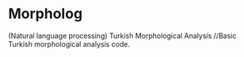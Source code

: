 # Morpholog
(Natural language processing) Turkish Morphological Analysis
//Basic Turkish morphological analysis code.
